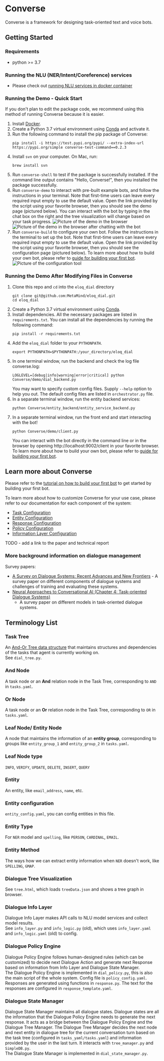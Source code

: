 # Converse

Converse is a framework for designing task-oriented text and voice bots.

## Getting Started

### Requirements

- python >= 3.7

### Running the NLU (NER/Intent/Coreference) services
- Please check out [running NLU services in docker container](Converse/nlu/README_nlu.md)

### Running the Demo - Quick Start

If you don't plan to edit the package code, we recommend using this method of running Converse because it is easier.

1. Install [Docker](https://docs.docker.com/get-docker/).
2. Create a Python 3.7 virtual environment using [Conda](https://docs.conda.io/projects/conda/en/latest/user-guide/install/index.html) and activate it.
3. Run the following command to install the pip package of Converse:
   ```
   pip install -i https://test.pypi.org/pypi/ --extra-index-url https://pypi.org/simple converse-test-command==0.2.3
   ```
4. Install `svn` on your computer. On Mac, run:
   ```
   brew install svn
   ```
5. Run `converse-shell` to test if the package is successfully installed.
If the command line output contains "Hello, Converse!", then you installed the package successfully.
6. Run `converse-demo` to interact with pre-built example bots, and follow the instructions in your terminal.
Note that first-time users can leave every required input empty to use the default value.
Open the link provided by the script using your favorite browser, then you should see the demo page (pictured below).
You can interact with the bot by typing in the chat box on the right and the tree visualization will change based on 
your task progress.
![Picture of the demo in the browser](./pictures/demo_start.png)
![Picture of the demo in the browser after chatting with the bot](./pictures/demo.png)
7. Run `converse-build` to configure your own bot. Follow the instructions in the terminal to set up the bot.
Note that first-time users can leave every required input empty to use the default value.
Open the link provided by the script using your favorite browser, then you should see the configuration page
(pictured below). To learn more about how to build your own bot, please refer to
[guide for building your first bot](./documentation/Build_your_first_bot.md).
![Picture of the configuration tool](./documentation/pictures/5.png)

### Running the Demo After Modifying Files in Converse

1. Clone this repo and `cd` into the `eloq_dial` directory
    ```
    git clone git@github.com:MetaMind/eloq_dial.git
    cd eloq_dial
    ```
2. Create a Python 3.7 virtual environment using [Conda](https://docs.conda.io/projects/conda/en/latest/user-guide/install/index.html).
3. Install dependencies. All the necessary packages are listed in `requirements.txt`. You can install all the
   dependencies by running the following command:
    ```
    pip install -r requirements.txt
    ```
4. Add the `eloq_dial` folder to your `PYTHONPATH`.
   ```
   export PYTHONPATH=$PYTHONPATH:/your_directory/eloq_dial
   ```
5. In one terminal window, run the backend and check the log file converse.log:
    ```
    LOGLEVEL=[debug|info|warning|error|critical] python Converse/demo/dial_backend.py
    ```
   You may want to specify custom config files. Supply `--help` option to help you out. The default config files are
   listed in `orchestrator.py` file.
6. In a separate terminal window, run the entity backend services:
    ```
    python Converse/entity_backend/entity_service_backend.py
    ```
7. In a separate terminal window, run the front end and start interacting with the bot!
    ```
    python Converse/demo/client.py
    ```
   You can interact with the bot directly in the command line or in the browser by opening http://localhost:9002/client
   in your favorite browser.  To learn more about how to build your own bot, please refer to
   [guide for building your first bot](./documentation/Build_your_first_bot.md).

## Learn more about Converse

Please refer to the [tutorial on how to build your first bot](./documentation/Build_your_first_bot.md) to get started
by building your first bot.

To learn more about how to customize Converse for your use case, please refer to our documentation for each component of the system:
- [Task Configuration](./documentation/Task_Configuration.md)
- [Entity Configuration](./documentation/Entity.md)
- [Response Configuration](./documentation/Response_Configuration.md)
- [Policy Configuration](./documentation/Policy_config.md)
- [Information Layer Configuration](./documentation/Info_layer_config.md)

TODO - add a link to the paper and technical report

### More background information on dialogue management

Survey papers:

- [A Survey on Dialogue Systems: Recent Advances and New Frontiers](https://arxiv.org/pdf/1711.01731.pdf) - A survey
  paper on different components of dialogue systems and challenges of training and evaluating these systems.
- [Neural Approaches to Conversational AI (Chapter 4: Task-oriented Dialogue Systems)](https://arxiv.org/pdf/1809.08267.pdf)
  - A survey paper on different models in task-oriented dialogue systems.

## Terminology List

### Task Tree

An [And-Or Tree data structure](https://en.wikipedia.org/wiki/And%E2%80%93or_tree) that maintains structures and dependencies of the tasks that agent is currently
working on. \
See `dial_tree.py`.

### And Node

A task node or an **And** relation node in the Task Tree, corresponding to `AND` in `tasks.yaml`.

### Or Node

A task node or an **Or** relation node in the Task Tree, corresponding to `OR` in `tasks.yaml`.

### Leaf Node/ Entity Node

A node that maintains the information of an **entity group**, corresponding to groups like `entity_group_1` and `entity_group_2` in `tasks.yaml`.

### Leaf Node type

`INFO`, `VERIFY`, `UPDATE`, `DELETE`, `INSERT`, `QUERY`

### Entity

An entity, like `email_address`, `name`, etc.

### Entity configuration

`entity_config.yaml`, you can config entities in this file.

### Entity Type

For `NER` model and `spelling`, like `PERSON`, `CARDINAL`, `EMAIL`.

### Entity Method

The ways how we can extract entity information when `NER` doesn't work, like `SPELLING`, `GMAP`.

### Dialogue Tree Visualization

See `tree.html`, which loads `treeData.json` and shows a tree graph in browser.

### Dialogue Info Layer

Dialogue Info Layer makes API calls to NLU model services and collect model results. \
See `info_layer.py` and `info_logic.py` (old), which uses `info_layer.yaml` and `info_logic.yaml` (old) to config.

### Dialogue Policy Engine

Dialogue Policy Engine follows human-designed rules (which can be customized) to decide next Dialogue Action and
generate next Response based on information from Info Layer and Dialogue State Manager. \
The Dialogue Policy Engine is implemented in `dial_policy.py`, this is also the main script of the whole system. Config
file is `policy_config.yaml`. Responses are generated using functions in `response.py`. The text for the responses are
configured in `response_template.yaml`.

### Dialogue State Manager

Dialogue State Manager maintains all dialogue states. Dialogue states are all the information that the Dialogue Policy
Engine needs to generate the next response. It acts as a bridge between the Dialogue Policy Engine and the Dialogue Tree
Manager. The Dialogue Tree Manager decides the next node and next entity in dialogue tree for the current conversation
turn based on the task tree (configured in `tasks_yaml/tasks.yaml`) and information provided by the user in the last
turn. It interacts with `tree_manager.py` and `SimpleDB.py`. \
The Dialogue State Manager is implemented in `dial_state_manager.py`.

